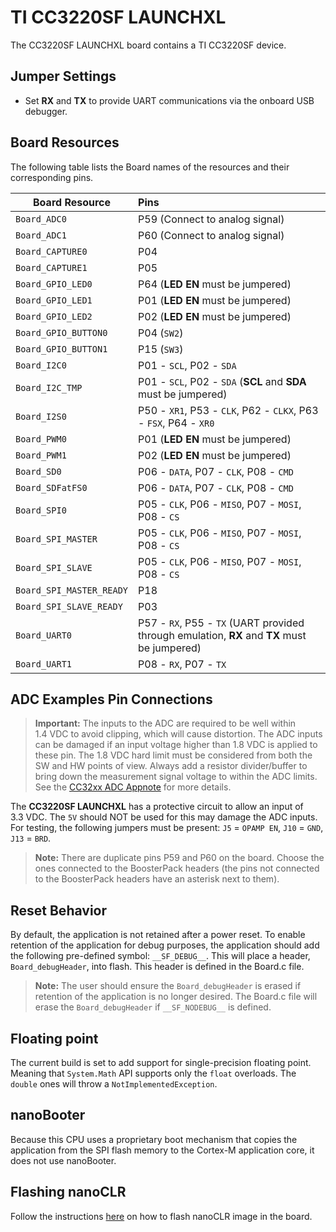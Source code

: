 # TI CC3220SF LAUNCHXL

The CC3220SF LAUNCHXL board contains a TI CC3220SF device.

## Jumper Settings

* Set __RX__ and __TX__ to provide UART communications via the onboard USB debugger.

## Board Resources

The following table lists the Board names of the resources and their corresponding pins.

  |Board Resource|Pins|
  |--------------|:---|
  |`Board_ADC0`|P59  (Connect to analog signal)|
  |`Board_ADC1`|P60  (Connect to analog signal)|
  |`Board_CAPTURE0`|P04 |
  |`Board_CAPTURE1`|P05 |
  |`Board_GPIO_LED0`|P64  (__LED EN__ must be jumpered)|
  |`Board_GPIO_LED1`|P01  (__LED EN__ must be jumpered)|
  |`Board_GPIO_LED2`|P02  (__LED EN__ must be jumpered)|
  |`Board_GPIO_BUTTON0`|P04  (`SW2`)|
  |`Board_GPIO_BUTTON1`|P15  (`SW3`)|
  |`Board_I2C0`|P01 - `SCL`, P02 - `SDA`|
  |`Board_I2C_TMP`|P01 - `SCL`, P02 - `SDA`  (__SCL__ and __SDA__ must be jumpered)|
  |`Board_I2S0`|P50 - `XR1`, P53 - `CLK`, P62 - `CLKX`, P63 - `FSX`, P64 - `XR0`|
  |`Board_PWM0`|P01  (__LED EN__ must be jumpered)|
  |`Board_PWM1`|P02  (__LED EN__ must be jumpered)|
  |`Board_SD0`|P06 - `DATA`, P07 - `CLK`, P08 - `CMD`|
  |`Board_SDFatFS0`|P06 - `DATA`, P07 - `CLK`, P08 - `CMD`|
  |`Board_SPI0`|P05 - `CLK`, P06 - `MISO`, P07 - `MOSI`, P08 - `CS`|
  |`Board_SPI_MASTER`|P05 - `CLK`, P06 - `MISO`, P07 - `MOSI`, P08 - `CS`|
  |`Board_SPI_SLAVE`|P05 - `CLK`, P06 - `MISO`, P07 - `MOSI`, P08 - `CS`|
  |`Board_SPI_MASTER_READY`|P18|
  |`Board_SPI_SLAVE_READY`|P03|
  |`Board_UART0`|P57 - `RX`, P55 - `TX`  (UART provided through emulation, __RX__ and __TX__ must be jumpered)|
  |`Board_UART1`|P08 - `RX`, P07 - `TX`|

## ADC Examples Pin Connections

>__Important:__ The inputs to the ADC are required to be well within 1.4&nbsp;VDC to avoid clipping, which will cause distortion.
The ADC inputs can be damaged if an input voltage higher than 1.8&nbsp;VDC is applied to these pin. The 1.8&nbsp;VDC hard limit must be considered from both the SW and HW points of view.
Always add a resistor divider/buffer to bring down the measurement signal voltage to within the ADC limits. See the [CC32xx ADC Appnote](http://processors.wiki.ti.com/index.php/CC32xx_ADC_Appnote)
for more details.

The __CC3220SF LAUNCHXL__ has a protective circuit to allow an input of 3.3&nbsp;VDC.
The `5V` should NOT be used for this may damage the ADC inputs. For testing, the following jumpers must be present:
`J5` = `OPAMP EN`, `J10` = `GND`, `J13` = `BRD`.

>__Note:__ There are duplicate pins P59 and P60 on the board. Choose the ones connected to the BoosterPack headers (the pins not connected to the BoosterPack headers have an asterisk next to them).

## Reset Behavior

By default, the application is not retained after a power reset. To enable
retention of the application for debug purposes, the application should
add the following pre-defined symbol: `__SF_DEBUG__`. This will place a header,
`Board_debugHeader`, into flash. This header is defined in the Board.c file.

>__Note:__ The user should ensure the `Board_debugHeader` is erased if
retention of the application is no longer desired. The Board.c file
will erase the `Board_debugHeader` if `__SF_NODEBUG__` is defined.

## Floating point

The current build is set to add support for single-precision floating point.
Meaning that `System.Math` API supports only the `float` overloads. The `double` ones will throw a `NotImplementedException`.

## nanoBooter

Because this CPU uses a proprietary boot mechanism that copies the application from the SPI flash memory to the Cortex-M application core, it does not use nanoBooter.

## Flashing nanoCLR

Follow the instructions [here](http://docs.nanoframework.net/articles/ti-cc32xx/flash-nanoclr.html) on how to flash nanoCLR image in the board.
